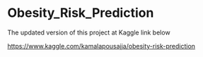 # Obesity_Risk_Prediction

The updated version of this project at Kaggle link below

https://www.kaggle.com/kamalapousajja/obesity-risk-prediction
